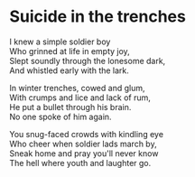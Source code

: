 # Suicide in the trenches

I knew a simple soldier boy  
Who grinned at life in empty joy,  
Slept soundly through the lonesome dark,  
And whistled early with the lark.

In winter trenches, cowed and glum,  
With crumps and lice and lack of rum,  
He put a bullet through his brain.  
No one spoke of him again.

You snug-faced crowds with kindling eye  
Who cheer when soldier lads march by,  
Sneak home and pray you'll never know  
The hell where youth and laughter go.

